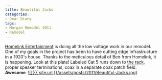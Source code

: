 ```yaml
---
title: Beautiful Jacks
categories:
- Dear Diary
tags:
- Morgan Remodel 2011
- Remodel
---
```


[Homelink Entertainment](http://homelinkentertainment.com/) is doing all the low voltage work in our remodel. One of my goals in the project has been to have cutting edge infrastructure in a 1920's house. Thanks to the meticulous detail of Ben from Homelink, it is happening. Look at this plate! Labeled Cat 5 runs down to [the rack](http://thingelstad.com/s/final-remodel-update-week-18/20111009-143930-0001/img), proper speaker terminations, coax in a separate coax patch field. **Awesome**.
[![]({{ site.url }}/assets/posts/2011/Beautiful-Jacks.jpg)](http://thingelstad.com/s/beautiful-jacks/beautiful-jacks/img)
